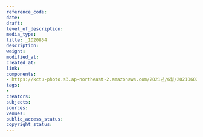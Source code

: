 ```yaml
---
reference_code: 
date: 
draft: 
level_of_description: 
media_type: 
title: _1D20854
description: 
weight: 
modified_at: 
created_at: 
link: 
components:
- https://kctu-photo.s3.ap-northeast-2.amazonaws.com/2021년/6월/20210602_산재처리+지연+근본+대책수립!+민주노총+결의대회/_1D20854.jpg
tags:
- 
creators: 
subjects: 
sources: 
venues: 
public_access_status: 
copyright_status: 
---
```

